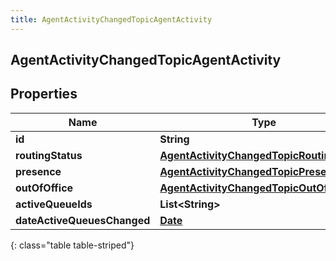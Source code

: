 ```yaml
---
title: AgentActivityChangedTopicAgentActivity
---
```


## AgentActivityChangedTopicAgentActivity

## Properties

| Name                        | Type                                                                                                         | Description | Notes      |
| --------------------------- | ------------------------------------------------------------------------------------------------------------ | ----------- | ---------- |
| **id**                      | <!----><!---->**String**<!---->                                                                              |             | [optional] |
| **routingStatus**           | <!----><!---->[**AgentActivityChangedTopicRoutingStatus**](AgentActivityChangedTopicRoutingStatus.md)<!----> |             | [optional] |
| **presence**                | <!----><!---->[**AgentActivityChangedTopicPresence**](AgentActivityChangedTopicPresence.md)<!---->           |             | [optional] |
| **outOfOffice**             | <!----><!---->[**AgentActivityChangedTopicOutOfOffice**](AgentActivityChangedTopicOutOfOffice.md)<!---->     |             | [optional] |
| **activeQueueIds**          | <!----><!---->**List&lt;String&gt;**<!---->                                                                  |             | [optional] |
| **dateActiveQueuesChanged** | <!----><!---->[**Date**](Date.md)<!---->                                                                     |             | [optional] |

{: class="table table-striped"}
